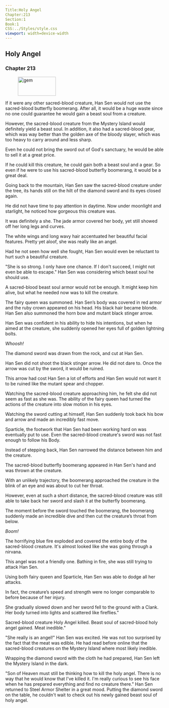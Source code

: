 ```yaml
---
Title:Holy Angel 
Chapter:213 
Section:1 
Book:1 
CSS:../Styles/style.css 
viewport: width=device-width
---
```

  
## Holy Angel
### Chapter 213
  
<figure>
	<img src="../Images/gem.gif" alt="gem" id="gem" width="120" height="60" />
</figure>
  

  
If it were any other sacred-blood creature, Han Sen would not use the sacred-blood butterfly boomerang. After all, it would be a huge waste since no one could guarantee he would gain a beast soul from a creature.

However, the sacred-blood creature from the Mystery Island would definitely yield a beast soul. In addition, it also had a sacred-blood gear, which was way better than the golden axe of the bloody slayer, which was too heavy to carry around and less sharp.

Even he could not bring the sword out of God's sanctuary, he would be able to sell it at a great price.

If he could kill this creature, he could gain both a beast soul and a gear. So even if he were to use his sacred-blood butterfly boomerang, it would be a great deal.

Going back to the mountain, Han Sen saw the sacred-blood creature under the tree, its hands still on the hilt of the diamond sword and its eyes closed again.

He did not have time to pay attention in daytime. Now under moonlight and starlight, he noticed how gorgeous this creature was.

It was definitely a she. The jade armor covered her body, yet still showed off her long legs and curves.

The white wings and long wavy hair accentuated her beautiful facial features. Pretty yet aloof, she was really like an angel.

Had he not seen how well she fought, Han Sen would even be reluctant to hurt such a beautiful creature.

"She is so strong. I only have one chance. If I don't succeed, I might not even be able to escape." Han Sen was considering which beast soul he should use.

A sacred-blood beast soul armor would not be enough. It might keep him alive, but what he needed now was to kill the creature.

The fairy queen was summoned. Han Sen’s body was covered in red armor and the ruby crown appeared on his head. His black hair became blonde. Han Sen also summoned the horn bow and mutant black stinger arrow.

Han Sen was confident in his ability to hide his intentions, but when he aimed at the creature, she suddenly opened her eyes full of golden lightning bolts.

*Whoosh!*

The diamond sword was drawn from the rock, and cut at Han Sen.

Han Sen did not shoot the black stinger arrow. He did not dare to. Once the arrow was cut by the sword, it would be ruined.

This arrow had cost Han Sen a lot of efforts and Han Sen would not want it to be ruined like the mutant spear and chopper.

Watching the sacred-blood creature approaching him, he felt she did not seem as fast as she was. The ability of the fairy queen had turned the actions of the creature into slow motion in his eyes.

Watching the sword cutting at himself, Han Sen suddenly took back his bow and arrow and made an incredibly fast move.

Sparticle, the footwork that Han Sen had been working hard on was eventually put to use. Even the sacred-blood creature's sword was not fast enough to follow his Body.

Instead of stepping back, Han Sen narrowed the distance between him and the creature.

The sacred-blood butterfly boomerang appeared in Han Sen's hand and was thrown at the creature.

With an unlikely trajectory, the boomerang approached the creature in the blink of an eye and was about to cut her throat.

However, even at such a short distance, the sacred-blood creature was still able to take back her sword and slash it at the butterfly boomerang.

The moment before the sword touched the boomerang, the boomerang suddenly made an incredible dive and then cut the creature’s throat from below.

*Boom!*

The horrifying blue fire exploded and covered the entire body of the sacred-blood creature. It's almost looked like she was going through a nirvana.

This angel was not a friendly one. Bathing in fire, she was still trying to attack Han Sen.

Using both fairy queen and Sparticle, Han Sen was able to dodge all her attacks.

In fact, the creature’s speed and strength were no longer comparable to before because of her injury.

She gradually slowed down and her sword fell to the ground with a Clank. Her body turned into lights and scattered like fireflies."

Sacred-blood creature Holy Angel killed. Beast soul of sacred-blood holy angel gained. Meat inedible."

"She really is an angel!" Han Sen was excited. He was not too surprised by the fact that the meat was edible. He had read before online that the sacred-blood creatures on the Mystery Island where most likely inedible.

Wrapping the diamond sword with the cloth he had prepared, Han Sen left the Mystery Island in the dark.

"Son of Heaven must still be thinking how to kill the holy angel. There is no way that he would know that I've killed it. I'm really curious to see his face when he has prepared everything and find no creature there." Han Sen returned to Steel Armor Shelter in a great mood. Putting the diamond sword on the table, he couldn't wait to check out his newly gained beast soul of holy angel.